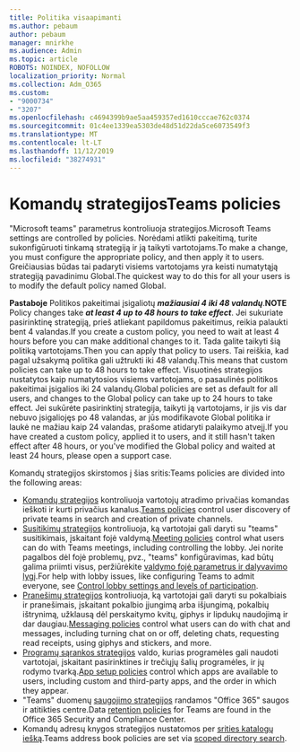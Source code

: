 ```yaml
---
title: Politika visaapimanti
ms.author: pebaum
author: pebaum
manager: mnirkhe
ms.audience: Admin
ms.topic: article
ROBOTS: NOINDEX, NOFOLLOW
localization_priority: Normal
ms.collection: Adm_O365
ms.custom:
- "9000734"
- "3207"
ms.openlocfilehash: c4694399b9ae5aa459357ed1610cccae762c0374
ms.sourcegitcommit: 01c4ee1339ea5303de48d51d22da5ce6073549f3
ms.translationtype: MT
ms.contentlocale: lt-LT
ms.lasthandoff: 11/12/2019
ms.locfileid: "38274931"
---
```

# <a name="teams-policies"></a><span data-ttu-id="5ce2e-102">Komandų strategijos</span><span class="sxs-lookup"><span data-stu-id="5ce2e-102">Teams policies</span></span>

<span data-ttu-id="5ce2e-103">"Microsoft teams" parametrus kontroliuoja strategijos.</span><span class="sxs-lookup"><span data-stu-id="5ce2e-103">Microsoft Teams settings are controlled by policies.</span></span> <span data-ttu-id="5ce2e-104">Norėdami atlikti pakeitimą, turite sukonfigūruoti tinkamą strategiją ir ją taikyti vartotojams.</span><span class="sxs-lookup"><span data-stu-id="5ce2e-104">To make a change, you must configure the appropriate policy, and then apply it to users.</span></span> <span data-ttu-id="5ce2e-105">Greičiausias būdas tai padaryti visiems vartotojams yra keisti numatytąją strategiją pavadinimu Global.</span><span class="sxs-lookup"><span data-stu-id="5ce2e-105">The quickest way to do this for all your users is to modify the default policy named Global.</span></span> 

<span data-ttu-id="5ce2e-106">**Pastaboje** Politikos pakeitimai įsigaliotų ***mažiausiai 4 iki 48 valandų***.</span><span class="sxs-lookup"><span data-stu-id="5ce2e-106">**NOTE** Policy changes take ***at least 4 up to 48 hours to take effect***.</span></span> <span data-ttu-id="5ce2e-107">Jei sukuriate pasirinktinę strategiją, prieš atliekant papildomus pakeitimus, reikia palaukti bent 4 valandas.</span><span class="sxs-lookup"><span data-stu-id="5ce2e-107">If you create a custom policy, you need to wait at least 4 hours before you can make additional changes to it.</span></span> <span data-ttu-id="5ce2e-108">Tada galite taikyti šią politiką vartotojams.</span><span class="sxs-lookup"><span data-stu-id="5ce2e-108">Then you can apply that policy to users.</span></span> <span data-ttu-id="5ce2e-109">Tai reiškia, kad pagal užsakymą politika gali užtrukti iki 48 valandų.</span><span class="sxs-lookup"><span data-stu-id="5ce2e-109">This means that custom policies can take up to 48 hours to take effect.</span></span> <span data-ttu-id="5ce2e-110">Visuotinės strategijos nustatytos kaip numatytosios visiems vartotojams, o pasaulinės politikos pakeitimai įsigalios iki 24 valandų.</span><span class="sxs-lookup"><span data-stu-id="5ce2e-110">Global policies are set as default for all users, and changes to the Global policy can take up to 24 hours to take effect.</span></span> <span data-ttu-id="5ce2e-111">Jei sukūrėte pasirinktinį strategija, taikyti ją vartotojams, ir jis vis dar nebuvo įsigaliojęs po 48 valandas, ar jūs modifikavote Global politika ir laukė ne mažiau kaip 24 valandas, prašome atidaryti palaikymo atvejį.</span><span class="sxs-lookup"><span data-stu-id="5ce2e-111">If you have created a custom policy, applied it to users, and it still hasn't taken effect after 48 hours, or you've modified the Global policy and waited at least 24 hours, please open a support case.</span></span>

<span data-ttu-id="5ce2e-112">Komandų strategijos skirstomos į šias sritis:</span><span class="sxs-lookup"><span data-stu-id="5ce2e-112">Teams policies are divided into the following areas:</span></span>

- <span data-ttu-id="5ce2e-113">[Komandų strategijos](https://docs.microsoft.com/MicrosoftTeams/teams-policies) kontroliuoja vartotojų atradimo privačias komandas ieškoti ir kurti privačius kanalus.</span><span class="sxs-lookup"><span data-stu-id="5ce2e-113">[Teams policies](https://docs.microsoft.com/MicrosoftTeams/teams-policies) control user discovery of private teams in search and creation of private channels.</span></span>  
- <span data-ttu-id="5ce2e-114">[Susitikimų strategijos](https://docs.microsoft.com/microsoftteams/meeting-policies-in-teams) kontroliuoja, ką vartotojai gali daryti su "teams" susitikimais, įskaitant fojė valdymą.</span><span class="sxs-lookup"><span data-stu-id="5ce2e-114">[Meeting policies](https://docs.microsoft.com/microsoftteams/meeting-policies-in-teams) control what users can do with Teams meetings, including controlling the lobby.</span></span> <span data-ttu-id="5ce2e-115">Jei norite pagalbos dėl fojė problemų, pvz., "teams" konfigūravimas, kad būtų galima priimti visus, peržiūrėkite [valdymo fojė parametrus ir dalyvavimo lygį](https://docs.microsoft.com/en-us/alchemyinsights/bypass-lobby).</span><span class="sxs-lookup"><span data-stu-id="5ce2e-115">For help with lobby issues, like configuring Teams to admit everyone, see [Control lobby settings and levels of participation](https://docs.microsoft.com/en-us/alchemyinsights/bypass-lobby).</span></span>
- <span data-ttu-id="5ce2e-116">[Pranešimų strategijos](https://docs.microsoft.com/microsoftteams/messaging-policies-in-teams) kontroliuoja, ką vartotojai gali daryti su pokalbiais ir pranešimais, įskaitant pokalbio įjungimą arba išjungimą, pokalbių ištrynimą, užklausą dėl perskaitymo kvitų, giphys ir lipdukų naudojimą ir dar daugiau.</span><span class="sxs-lookup"><span data-stu-id="5ce2e-116">[Messaging policies](https://docs.microsoft.com/microsoftteams/messaging-policies-in-teams) control what users can do with chat and messages, including turning chat on or off, deleting chats, requesting read receipts, using giphys and stickers, and more.</span></span>
- <span data-ttu-id="5ce2e-117">[Programų sąrankos strategijos](https://docs.microsoft.com/MicrosoftTeams/teams-app-setup-policies) valdo, kurias programėles gali naudoti vartotojai, įskaitant pasirinktines ir trečiųjų šalių programėles, ir jų rodymo tvarką.</span><span class="sxs-lookup"><span data-stu-id="5ce2e-117">[App setup policies](https://docs.microsoft.com/MicrosoftTeams/teams-app-setup-policies) control which apps are available to users, including custom and third-party apps, and the order in which they appear.</span></span>  
- <span data-ttu-id="5ce2e-118">"Teams" duomenų [saugojimo strategijos](https://docs.microsoft.com/microsoftteams/retention-policies) randamos "Office 365" saugos ir atitikties centre.</span><span class="sxs-lookup"><span data-stu-id="5ce2e-118">Data [retention policies](https://docs.microsoft.com/microsoftteams/retention-policies) for Teams are found in the Office 365 Security and Compliance Center.</span></span>
- <span data-ttu-id="5ce2e-119">Komandų adresų knygos strategijos nustatomos per [srities katalogų iešką](https://docs.microsoft.com/MicrosoftTeams/teams-scoped-directory-search).</span><span class="sxs-lookup"><span data-stu-id="5ce2e-119">Teams address book policies are set via [scoped directory search](https://docs.microsoft.com/MicrosoftTeams/teams-scoped-directory-search).</span></span>